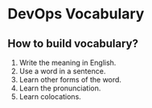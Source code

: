 # DevOps Vocabulary

## How to build vocabulary?

1. Write the meaning in English.
2. Use a word in a sentence.
3. Learn other forms of the word.
4. Learn the pronunciation.
5. Learn colocations.